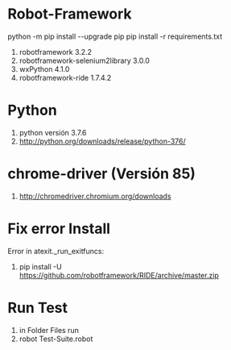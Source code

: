 # Robot-Framework
python -m pip install --upgrade pip
pip install -r requirements.txt
1. robotframework 3.2.2
2. robotframework-selenium2library 3.0.0
3. wxPython 4.1.0
4. robotframework-ride 1.7.4.2
# Python
1. python versión 3.7.6
2. http://python.org/downloads/release/python-376/
# chrome-driver (Versión 85)
1. http://chromedriver.chromium.org/downloads
# Fix error Install
Error in atexit._run_exitfuncs:
1. pip install -U https://github.com/robotframework/RIDE/archive/master.zip
# Run Test
1. in Folder Files run
2. robot Test-Suite.robot